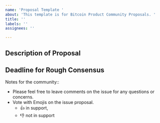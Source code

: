 ```yaml
---
name: 'Proposal Template '
about: 'This template is for Bitcoin Product Community Proposals. '
title: ''
labels: ''
assignees: ''

---
```


## Description of Proposal


## Deadline for Rough Consensus


Notes for the community:: 
- Please feel free to leave comments on the issue for any questions or concerns. 
- Vote with Emojis on the issue proposal.
    - :thumbsup: in support, 
    - :thumbsdown: not in support
